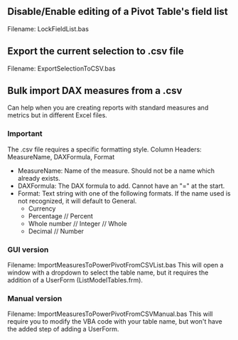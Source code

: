 ## Disable/Enable editing of a Pivot Table's field list
Filename: LockFieldList.bas

## Export the current selection to .csv file
Filename: ExportSelectionToCSV.bas

## Bulk import DAX measures from a .csv
Can help when you are creating reports with standard measures and metrics but in different Excel files.

### Important
The .csv file requires a specific formatting style.
Column Headers: MeasureName, DAXFormula, Format
- MeasureName: Name of the measure. Should not be a name which already exists.
- DAXFormula: The DAX formula to add. Cannot have an "=" at the start.
- Format: Text string with one of the following formats. If the name used is not recognized, it will default to General.
  - Currency
  - Percentage // Percent
  - Whole number // Integer // Whole
  - Decimal // Number

### GUI version
Filename: ImportMeasuresToPowerPivotFromCSVList.bas
This will open a window with a dropdown to select the table name, but it requires the addition of a UserForm (ListModelTables.frm).

### Manual version
Filename: ImportMeasuresToPowerPivotFromCSVManual.bas
This will require you to modify the VBA code with your table name, but won't have the added step of adding a UserForm.

